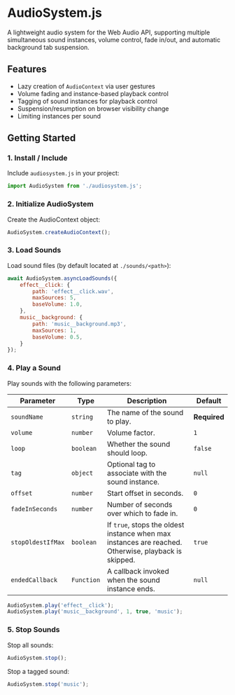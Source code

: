 # AudioSystem.js

A lightweight audio system for the Web Audio API, supporting multiple simultaneous sound instances, volume control, fade in/out, and automatic background tab suspension.

## Features

- Lazy creation of `AudioContext` via user gestures
- Volume fading and instance-based playback control
- Tagging of sound instances for playback control
- Suspension/resumption on browser visibility change
- Limiting instances per sound

## Getting Started

### 1. Install / Include

Include `audiosystem.js` in your project:

```js
import AudioSystem from './audiosystem.js';
```

### 2. Initialize AudioSystem

Create the AudioContext object:

```js
AudioSystem.createAudioContext();
```

### 3. Load Sounds

Load sound files (by default located at `./sounds/<path>`):

```js
await AudioSystem.asyncLoadSounds({
    effect__click: {
        path: 'effect__click.wav',
        maxSources: 5,
        baseVolume: 1.0,
    },
    music__background: {
        path: 'music__background.mp3',
        maxSources: 1,
        baseVolume: 0.5,
    }
});
```

### 4. Play a Sound

Play sounds with the following parameters:

| Parameter         | Type       | Description                                                                                          | Default      |
| ----------------- | ---------- | ---------------------------------------------------------------------------------------------------- | ------------ |
| `soundName`       | `string`   | The name of the sound to play.                                                                       | **Required** |
| `volume`          | `number`   | Volume factor.                                                                                       | `1`          |
| `loop`            | `boolean`  | Whether the sound should loop.                                                                       | `false`      |
| `tag`             | `object`   | Optional tag to associate with the sound instance.                                                   | `null`       |
| `offset`          | `number`   | Start offset in seconds.                                                                             | `0`          |
| `fadeInSeconds`   | `number`   | Number of seconds over which to fade in.                                                             | `0`          |
| `stopOldestIfMax` | `boolean`  | If `true`, stops the oldest instance when max instances are reached. Otherwise, playback is skipped. | `true`       |
| `endedCallback`   | `Function` | A callback invoked when the sound instance ends.                                                     | `null`       |

```js
AudioSystem.play('effect__click');
AudioSystem.play('music__background', 1, true, 'music');
```

### 5. Stop Sounds

Stop all sounds:

```js
AudioSystem.stop();
```

Stop a tagged sound:

```js
AudioSystem.stop('music');
```

